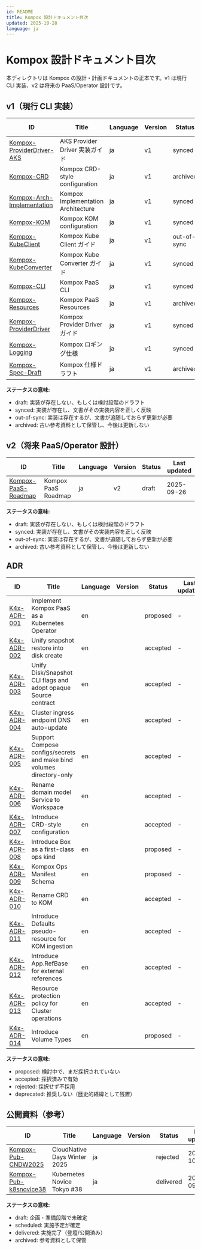 ```yaml
---
id: README
title: Kompox 設計ドキュメント目次
updated: 2025-10-28
language: ja
---
```


# Kompox 設計ドキュメント目次

本ディレクトリは Kompox の設計・計画ドキュメントの正本です。v1 は現行 CLI 実装、v2 は将来の PaaS/Operator 設計です。

## v1（現行 CLI 実装）

| ID | Title | Language | Version | Status | Last updated |
|---|---|---|---|---|---|
| [Kompox-ProviderDriver-AKS](./v1/Kompox-ProviderDriver-AKS.ja.md) | AKS Provider Driver 実装ガイド | ja | v1 | synced | 2025-10-28 |
| [Kompox-CRD](./v1/Kompox-CRD.ja.md) | Kompox CRD-style configuration | ja | v1 | archived | 2025-10-18 |
| [Kompox-Arch-Implementation](./v1/Kompox-Arch-Implementation.ja.md) | Kompox Implementation Architecture | ja | v1 | synced | 2025-10-12 |
| [Kompox-KOM](./v1/Kompox-KOM.ja.md) | Kompox KOM configuration | ja | v1 | synced | 2025-10-19 |
| [Kompox-KubeClient](./v1/Kompox-KubeClient.ja.md) | Kompox Kube Client ガイド | ja | v1 | out-of-sync | 2025-09-26 |
| [Kompox-KubeConverter](./v1/Kompox-KubeConverter.ja.md) | Kompox Kube Converter ガイド | ja | v1 | synced | 2025-10-12 |
| [Kompox-CLI](./v1/Kompox-CLI.ja.md) | Kompox PaaS CLI | ja | v1 | synced | 2025-10-19 |
| [Kompox-Resources](./v1/Kompox-Resources.ja.md) | Kompox PaaS Resources | ja | v1 | archived | 2025-10-12 |
| [Kompox-ProviderDriver](./v1/Kompox-ProviderDriver.ja.md) | Kompox Provider Driver ガイド | ja | v1 | synced | 2025-10-12 |
| [Kompox-Logging](./v1/Kompox-Logging.ja.md) | Kompox ロギング仕様 | ja | v1 | synced | 2025-10-27 |
| [Kompox-Spec-Draft](./v1/Kompox-Spec-Draft.ja.md) | Kompox 仕様ドラフト | ja | v1 | archived | 2025-10-12 |

**ステータスの意味:**

- draft: 実装が存在しない、もしくは検討段階のドラフト
- synced: 実装が存在し、文書がその実装内容を正しく反映
- out-of-sync: 実装は存在するが、文書が追随しておらず更新が必要
- archived: 古い参考資料として保管し、今後は更新しない

## v2（将来 PaaS/Operator 設計）

| ID | Title | Language | Version | Status | Last updated |
|---|---|---|---|---|---|
| [Kompox-PaaS-Roadmap](./v2/Kompox-PaaS-Roadmap.ja.md) | Kompox PaaS Roadmap | ja | v2 | draft | 2025-09-26 |

**ステータスの意味:**

- draft: 実装が存在しない、もしくは検討段階のドラフト
- synced: 実装が存在し、文書がその実装内容を正しく反映
- out-of-sync: 実装は存在するが、文書が追随しておらず更新が必要
- archived: 古い参考資料として保管し、今後は更新しない

## ADR

| ID | Title | Language | Version | Status | Last updated |
|---|---|---|---|---|---|
| [K4x-ADR-001](./adr/K4x-ADR-001.md) | Implement Kompox PaaS as a Kubernetes Operator | en |  | proposed | - |
| [K4x-ADR-002](./adr/K4x-ADR-002.md) | Unify snapshot restore into disk create | en |  | accepted | - |
| [K4x-ADR-003](./adr/K4x-ADR-003.md) | Unify Disk/Snapshot CLI flags and adopt opaque Source contract | en |  | accepted | - |
| [K4x-ADR-004](./adr/K4x-ADR-004.md) | Cluster ingress endpoint DNS auto-update | en |  | accepted | - |
| [K4x-ADR-005](./adr/K4x-ADR-005.md) | Support Compose configs/secrets and make bind volumes directory-only | en |  | accepted | - |
| [K4x-ADR-006](./adr/K4x-ADR-006.md) | Rename domain model Service to Workspace | en |  | accepted | - |
| [K4x-ADR-007](./adr/K4x-ADR-007.md) | Introduce CRD-style configuration | en |  | accepted | - |
| [K4x-ADR-008](./adr/K4x-ADR-008.md) | Introduce Box as a first-class ops kind | en |  | proposed | - |
| [K4x-ADR-009](./adr/K4x-ADR-009.md) | Kompox Ops Manifest Schema | en |  | proposed | - |
| [K4x-ADR-010](./adr/K4x-ADR-010.md) | Rename CRD to KOM | en |  | accepted | - |
| [K4x-ADR-011](./adr/K4x-ADR-011.md) | Introduce Defaults pseudo-resource for KOM ingestion | en |  | accepted | - |
| [K4x-ADR-012](./adr/K4x-ADR-012.md) | Introduce App.RefBase for external references | en |  | accepted | - |
| [K4x-ADR-013](./adr/K4x-ADR-013.md) | Resource protection policy for Cluster operations | en |  | accepted | - |
| [K4x-ADR-014](./adr/K4x-ADR-014.md) | Introduce Volume Types | en |  | proposed | - |

**ステータスの意味:**

- proposed: 検討中で、まだ採択されていない
- accepted: 採択済みで有効
- rejected: 採択せず不採用
- deprecated: 推奨しない（歴史的経緯として残置）

## 公開資料（参考）

| ID | Title | Language | Version | Status | Last updated |
|---|---|---|---|---|---|
| [Kompox-Pub-CNDW2025](./pub/Kompox-Pub-CNDW2025.ja.md) | CloudNative Days Winter 2025 | ja |  | rejected | 2025-10-01 |
| [Kompox-Pub-k8snovice38](./pub/Kompox-Pub-k8snovice38.ja.md) | Kubernetes Novice Tokyo #38 | ja |  | delivered | 2025-09-26 |

**ステータスの意味:**

- draft: 企画・準備段階で未確定
- scheduled: 実施予定が確定
- delivered: 実施完了（登壇/公開済み）
- archived: 参考資料として保管

